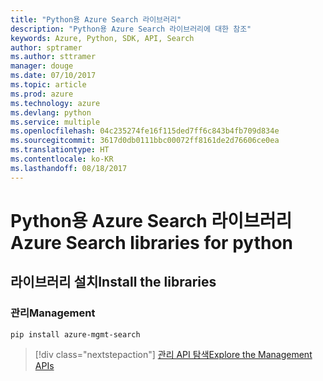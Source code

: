 ```yaml
---
title: "Python용 Azure Search 라이브러리"
description: "Python용 Azure Search 라이브러리에 대한 참조"
keywords: Azure, Python, SDK, API, Search
author: sptramer
ms.author: sttramer
manager: douge
ms.date: 07/10/2017
ms.topic: article
ms.prod: azure
ms.technology: azure
ms.devlang: python
ms.service: multiple
ms.openlocfilehash: 04c235274fe16f115ded7ff6c843b4fb709d834e
ms.sourcegitcommit: 3617d0db0111bbc00072ff8161de2d76606ce0ea
ms.translationtype: HT
ms.contentlocale: ko-KR
ms.lasthandoff: 08/18/2017
---
```

# <a name="azure-search-libraries-for-python"></a><span data-ttu-id="30c43-104">Python용 Azure Search 라이브러리</span><span class="sxs-lookup"><span data-stu-id="30c43-104">Azure Search libraries for python</span></span>

## <a name="install-the-libraries"></a><span data-ttu-id="30c43-105">라이브러리 설치</span><span class="sxs-lookup"><span data-stu-id="30c43-105">Install the libraries</span></span>


### <a name="management"></a><span data-ttu-id="30c43-106">관리</span><span class="sxs-lookup"><span data-stu-id="30c43-106">Management</span></span>

```bash
pip install azure-mgmt-search
```
> [!div class="nextstepaction"]
> [<span data-ttu-id="30c43-107">관리 API 탐색</span><span class="sxs-lookup"><span data-stu-id="30c43-107">Explore the Management APIs</span></span>](/python/api/overview/azure/search/managementlibrary)
